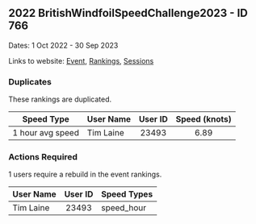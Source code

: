 ## 2022 BritishWindfoilSpeedChallenge2023 - ID 766

Dates: 1 Oct 2022 - 30 Sep 2023

Links to website: [Event](https://www.gps-foilsurfing.com/default.aspx?mnu=event&val=766), [Rankings](https://www.gps-foilsurfing.com/default.aspx?mnu=eventranking&val=766), [Sessions](https://www.gps-foilsurfing.com/default.aspx?mnu=eventsessions&val=766)

### Duplicates

These rankings are duplicated.

| Speed Type | User Name | User ID | Speed (knots) |
| ---------- | --------- | :-----: | :-----------: |
| 1 hour avg speed | Tim Laine | 23493 | 6.89 |

### Actions Required

1 users require a rebuild in the event rankings.

| User Name | User ID | Speed Types |
| --------- | :-----: | ----------- |
| Tim Laine | 23493 | speed_hour |
